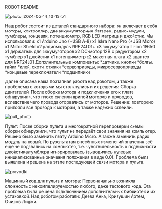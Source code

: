 ROBOT README

![photo_2024-05-14_16-19-51](https://github.com/anneletta/Robot_Valli/assets/144317669/2c41621b-4c74-4718-9f6e-1c6a17d2538c)

Наш робот состоит из деталей стандартного набора: он включает в себя моторы, контроллер, две аккумуляторные батареи, радио-модули, тумблеры,
концевик, потенциометр, RGB LED матрица и джойстик.
Мы использовали:
х1 Arduino Uno (+USB A-B)
x1 Iskra Nano Pro (+USB Micro)
x1 Motor Shield
x2 радиомодуль NRF24L01+
x3 аккумулятор Li-ion 18650
x1 держатель для аккумуляторов
x2 DC-мотор 12В с редуктором
x2 тумблер
x1 джойстик
x1 потенциометр
x2 макетная плата
x2 адаптер для NRF24L01
Дополнительные компоненты:
*датчики, кнопки
*болты, гайки
*клей, скотч, стяжки
*сервоприводы, микросервоприводы
*концевые переключатели
*подшипники




Далее описана наша поэтапная работа над роботом, а также пробелемы с которыми мы столкнулись и их решения:
Сборка двигателей:
После сборки мотора и подключения его к плате обнаружили, что плохо склеили припой моторов и проводов, вследствие чего провода оторвались от моторов. Решение: повтороно припояли все провода к моторам, а также надёжно склеили. 



![pult_photo](https://github.com/anneletta/Robot_Valli/assets/144317669/b56f44e0-b1ed-4d36-945c-24cc8376bac9)


Пульт:
После сборки пульта и многократной перепроверки схемы сборки обнаружили, что пульт не передаёт свои значния на компьютер. Решено было заменить плату Arduino Micro. А также заменить радио модуль на новый. По рузельтатам внесённых изменений значения всё ещё не подавались на компьютер, т.е. чувствительность к подвижности джойстика/тумблера игнорировалась (выводились нулевые инициализованные значения положения в виде 0.0). Проблема была выявлена и решена на этапе последующей связи мотора и пульта.


![provodki](https://github.com/anneletta/Robot_Valli/assets/144317669/7eb7f996-f5db-4418-ba46-8f0e3b554508)


Машинный код для пульта и мотора:
Первоначально возникла сложность с некомпелируемостью любого, даже тестового кода. Эта проблема была решена подключением дополнительных библиотек и их установкой. 
Над роботом работали: Деева Анна, Кривушин Артем, Очиров Лиджи.


